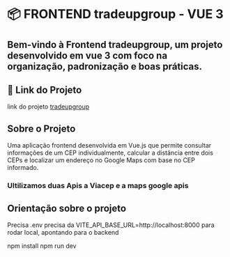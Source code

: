 # 📦 FRONTEND tradeupgroup - VUE 3

Bem-vindo à **Frontend tradeupgroup**, um projeto desenvolvido em **vue 3** com foco na organização, padronização e boas práticas. 
---

## 🚀 Link do Projeto 
link do projeto [tradeupgroup](https://dssdeveloper.com.br/)

## Sobre o Projeto

Uma aplicação frontend desenvolvida em Vue.js que permite consultar informações de um CEP individualmente, calcular a distância entre dois CEPs e localizar um endereço no Google Maps com base no CEP informado.

### Ultilizamos duas Apis a  Viacep e a maps google apis

## Orientação sobre o projeto 
Precisa .env precisa da VITE_API_BASE_URL=http://localhost:8000 para rodar local, apontando para o backend

npm install
npm run dev 